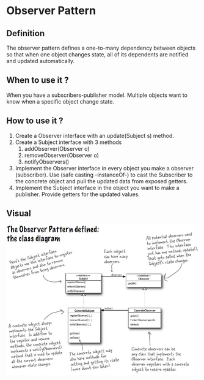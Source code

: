 # Observer Pattern

## Definition
The observer pattern defines a one-to-many dependency between objects so that when one
object changes state, all of its dependents are notified and updated automatically.

## When to use it ?
When you have a subscribers-publisher model. Multiple objects want to know
when a specific object change state.

## How to use it ?
1. Create a Observer interface with an update(Subject s) method.
2. Create a Subject interface with 3 methods
    1. addObserver(Observer o)
    2. removeObserver(Observer o)
    3. notifyObservers()
3. Implement the Observer interface in every object you make a observer (subscriber).
   Use (safe casting -instanceOf-) to cast the Subscriber to the concrete object
   and pull the updated data from exposed getters.
4. Implement the Subject interface in the object you want to make a publisher.
   Provide getters for the updated values.

## Visual
![observer](observer.JPG)

